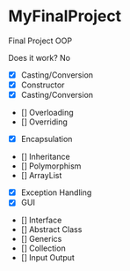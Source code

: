 # MyFinalProject
Final Project OOP


Does it work?
No

- [x] Casting/Conversion
- [x] Constructor
- [x] Casting/Conversion
- [] Overloading
- [] Overriding
- [x] Encapsulation
- [] Inheritance
- [] Polymorphism
- [] ArrayList
- [x] Exception Handling
- [x] GUI
- [] Interface
- [] Abstract Class
- [] Generics
- [] Collection
- [] Input Output
